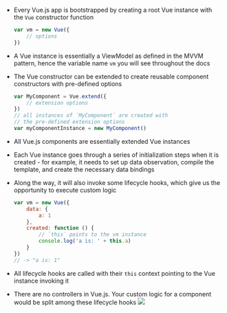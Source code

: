 - Every Vue.js app is bootstrapped by creating a root Vue instance with the `Vue` constructor function

    ```js
    var vm = new Vue({
        // options
    })
    ```

- A Vue instance is essentially a ViewModel as defined in the MVVM pattern, hence the variable name `vm` you will see throughout the docs
- The Vue constructor can be extended to create reusable component constructors with pre-defined options

    ```js
    var MyComponent = Vue.extend({
        // extension options
    })
    // all instances of `MyComponent` are created with
    // the pre-defined extension options
    var myComponentInstance = new MyComponent()
    ```

- All Vue.js components are essentially extended Vue instances
- Each Vue instance goes through a series of initialization steps when it is created - for example, it needs to set up data observation, compile the template, and create the necessary data bindings
- Along the way, it will also invoke some lifecycle hooks, which give us the opportunity to execute custom logic

    ```js
    var vm = new Vue({
        data: {
            a: 1
        },
        created: function () {
            // `this` points to the vm instance
            console.log('a is: ' + this.a)
        }
    })
    // -> "a is: 1"
    ```

- All lifecycle hooks are called with their `this` context pointing to the Vue instance invoking it
- There are no controllers in Vue.js. Your custom logic for a component would be split among these lifecycle hooks
![](https://v1.vuejs.org/images/lifecycle.png)